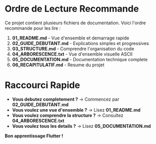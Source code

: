# Ordre de Lecture Recommande

Ce projet contient plusieurs fichiers de documentation. Voici l'ordre recommande pour les lire :


1. **01_README.md** - Vue d'ensemble et demarrage rapide
2. **02_GUIDE_DEBUTANT.md** - Explications simples et progressives
3. **03_STRUCTURE.md** - Comprendre l'organisation du code
4. **04_ARBORESCENCE.txt** - Vue d'ensemble visuelle ASCII
5. **05_DOCUMENTATION.md** - Documentation technique complete
6. **06_RECAPITULATIF.md** - Resume du projet




# Raccourci Rapide

- **Vous debutez completement ?** → Commencez par **02_GUIDE_DEBUTANT.md**
- **Vous voulez une vue d'ensemble ?** → Lisez **01_README.md**
- **Vous voulez comprendre la structure ?** → Consultez **04_ARBORESCENCE.txt**
- **Vous voulez tous les details ?** → Lisez **05_DOCUMENTATION.md**



**Bon apprentissage Flutter !**


